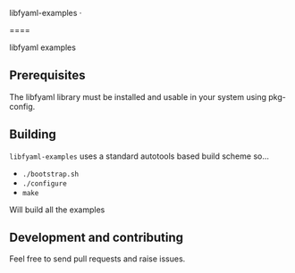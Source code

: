 libfyaml-examples
&middot;

====

libfyaml examples

## Prerequisites

The libfyaml library must be installed and usable in your system using
pkg-config.

## Building
``libfyaml-examples`` uses a standard autotools based build scheme so...
* `./bootstrap.sh`
* `./configure`
* `make`

Will build all the examples

## Development and contributing
Feel free to send pull requests and raise issues.


